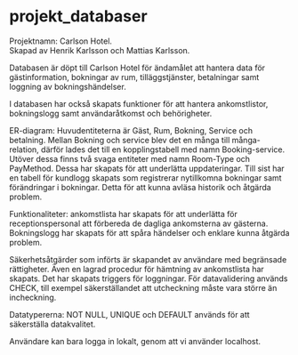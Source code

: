 # projekt_databaser
Projektnamn: Carlson Hotel. <BR>
Skapad av Henrik Karlsson och Mattias Karlsson.

Databasen är döpt till Carlson Hotel för ändamålet att hantera data för gästinformation, bokningar av rum, tilläggstjänster, betalningar samt loggning av bokningshändelser.

I databasen har också skapats funktioner för att hantera ankomstlistor, bokningslogg samt användaråtkomst och behörigheter.

ER-diagram: Huvudentiteterna är Gäst, Rum, Bokning, Service och betalning. Mellan Bokning och service blev det en många till många-relation, därför lades det till en kopplingstabell med namn Booking-service. Utöver dessa finns två svaga entiteter med namn Room-Type och PayMethod. Dessa har skapats för att underlätta uppdateringar. Till sist har en tabell för kundlogg skapats som registrerar nytillkomna bokningar samt förändringar i bokningar. Detta för att kunna avläsa historik och åtgärda problem.

Funktionaliteter:  ankomstlista har skapats för att underlätta för receptionspersonal att förbereda de dagliga ankomsterna av gästerna. Bokningslogg har skapats för att spåra händelser och enklare kunna åtgärda problem. 

Säkerhetsåtgärder som införts är skapandet av användare med begränsade rättigheter. Även en lagrad procedur för hämtning av ankomstlista har skapats. Det har skapats triggers för loggningar. För datavalidering används CHECK, till exempel säkerställandet att utcheckning måste vara större än incheckning. 

Datatypererna: NOT NULL, UNIQUE och DEFAULT används för att säkerställa datakvalitet. 

Användare kan bara logga in lokalt, genom att vi använder localhost.
